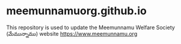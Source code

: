 # meemunnamuorg.github.io
This repository is used to update the Meemunnamu Welfare Society (మేమున్నాము) website https://www.meemunnamu.org

